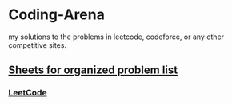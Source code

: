 # Coding-Arena
 my solutions to the problems in leetcode, codeforce, or any other competitive sites.

 ## [Sheets for organized problem list](https://docs.google.com/spreadsheets/d/10EmWLMx8Qx1onDtqhYAgraV2Vv462XN3lgajgXCVGH0/edit?usp=sharing)

 ### [LeetCode](https://github.com/mrunalnshah/CodingArena/tree/main/LeetCode)
 
